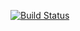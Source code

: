 [![Build Status](https://travis-ci.org/moroboshidan/Project110.svg?branch=master)](https://travis-ci.org/moroboshidan/Project110)